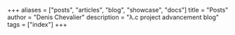 +++
aliases = ["posts", "articles", "blog", "showcase", "docs"]
title = "Posts"
author = "Denis Chevalier"
description = "λ.c project advancement blog"
tags = ["index"]
+++

